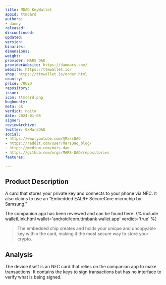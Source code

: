 ```yaml
---
title: MDAO KeyWallet
appId: ttmcard
authors:
- danny
released: 
discontinued: 
updated: 
version: 
binaries: 
dimensions: 
weight: 
provider: MARS DAO
providerWebsite: https://daomars.com/
website: https://ttmwallet.io/
shop: https://ttmwallet.io/order.html
country: 
price: 70USD
repository: 
issue: 
icon: ttmcard.png
bugbounty: 
meta: ok
verdict: noita
date: 2024-01-08
signer: 
reviewArchive: 
twitter: 0xMarsDAO
social:
- https://www.youtube.com/@MarsDAO
- https://reddit.com/user/MarsDao_blog/
- https://medium.com/mars-dao
- https://github.com/orgs/MARS-DAO/repositories
features: 

---
```


## Product Description 

A card that stores your private key and connects to your phone via NFC. It also claims to use an "Embedded EAL6+ SecureCore microchip by Samsung."

The companion app has been reviewed and can be found here: {% include walletLink.html wallet='android/com.ttmbank.wallet.app' verdict='true' %}

> The embedded chip creates and holds your unique and uncopyable key within the card, making it the most secure way to store your crypto.


## Analysis 

The device itself is an NFC card that relies on the companion app to make transactions. It contains the keys to sign transactions but has no interface to verify what is being signed.